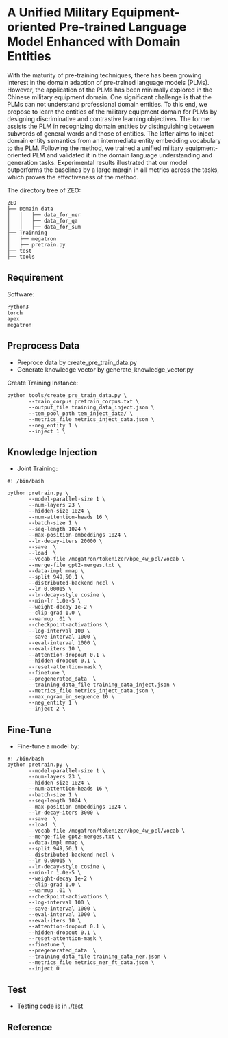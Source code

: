 # A Unified Military Equipment-oriented Pre-trained Language Model Enhanced with Domain Entities
With the maturity of pre-training techniques, there has been growing interest in the domain adaption of pre-trained language models (PLMs). However, the application of the PLMs has been minimally explored in the Chinese military equipment domain. One significant challenge is that the PLMs can not understand professional domain entities. To this end, we propose to learn the entities of the military equipment domain for PLMs by designing discriminative and contrastive learning objectives. The former assists the PLM in recognizing domain entities by distinguishing between subwords of general words and those of entities. The latter aims to inject domain entity semantics from an intermediate entity embedding vocabulary to the PLM. Following the method, we trained a unified military equipment-oriented PLM and validated it in the domain language understanding and generation tasks. Experimental results illustrated that our model outperforms the baselines by a large margin in all metrics across the tasks, which proves the effectiveness of the method.

The directory tree of ZEO:
```
ZEO
├── Domain data
│   │   ├── data_for_ner
│   │   ├── data_for_qa
│   │   ├── data_for_sum
├── Trainning
│   ├── megatron
│   ├── pretrain.py
├── test
├── tools
```

## Requirement
Software:
```
Python3
torch 
apex
megatron
```

## Preprocess Data
* Preproce data by create_pre_train_data.py
* Generate knowledge vector by generate_knowledge_vector.py

Create Training Instance:
```
python tools/create_pre_train_data.py \
       --train_corpus pretrain_corpus.txt \
       --output_file training_data_inject.json \
       --tem_pool_path tem_inject_data/ \
       --metrics_file metrics_inject_data.json \
       --neg_entity 1 \
       --inject 1 \
```

## Knowledge Injection

* Joint Training:
```
#! /bin/bash

python pretrain.py \
       --model-parallel-size 1 \
       --num-layers 23 \
       --hidden-size 1024 \
       --num-attention-heads 16 \
       --batch-size 1 \
       --seq-length 1024 \
       --max-position-embeddings 1024 \
       --lr-decay-iters 20000 \
       --save  \
       --load  \
       --vocab-file /megatron/tokenizer/bpe_4w_pcl/vocab \
       --merge-file gpt2-merges.txt \
       --data-impl mmap \
       --split 949,50,1 \
       --distributed-backend nccl \
       --lr 0.00015 \
       --lr-decay-style cosine \
       --min-lr 1.0e-5 \
       --weight-decay 1e-2 \
       --clip-grad 1.0 \
       --warmup .01 \
       --checkpoint-activations \
       --log-interval 100 \
       --save-interval 1000 \
       --eval-interval 1000 \
       --eval-iters 10 \
       --attention-dropout 0.1 \
       --hidden-dropout 0.1 \
       --reset-attention-mask \
       --finetune \
       --pregenerated_data  \
       --training_data_file training_data_inject.json \
       --metrics_file metrics_inject_data.json \
       --max_ngram_in_sequence 10 \
       --neg_entity 1 \
       --inject 2 \
```

## Fine-Tune

* Fine-tune a model by:
```
#! /bin/bash
python pretrain.py \
       --model-parallel-size 1 \
       --num-layers 23 \
       --hidden-size 1024 \
       --num-attention-heads 16 \
       --batch-size 1 \
       --seq-length 1024 \
       --max-position-embeddings 1024 \
       --lr-decay-iters 3000 \
       --save  \
       --load  \
       --vocab-file /megatron/tokenizer/bpe_4w_pcl/vocab \
       --merge-file gpt2-merges.txt \
       --data-impl mmap \
       --split 949,50,1 \
       --distributed-backend nccl \
       --lr 0.00015 \
       --lr-decay-style cosine \
       --min-lr 1.0e-5 \
       --weight-decay 1e-2 \
       --clip-grad 1.0 \
       --warmup .01 \
       --checkpoint-activations \
       --log-interval 100 \
       --save-interval 1000 \
       --eval-interval 1000 \
       --eval-iters 10 \
       --attention-dropout 0.1 \
       --hidden-dropout 0.1 \
       --reset-attention-mask \
       --finetune \
       --pregenerated_data  \
       --training_data_file training_data_ner.json \
       --metrics_file metrics_ner_ft_data.json \
       --inject 0
```

## Test

* Testing code is in ./test


## Reference
